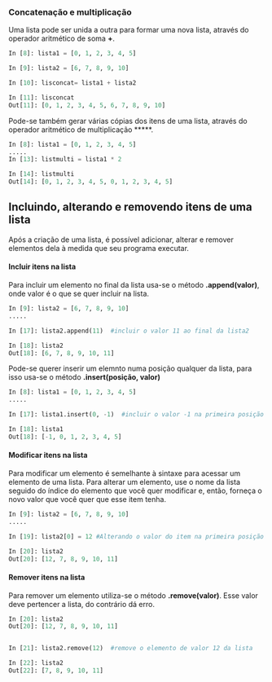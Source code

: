 ### Concatenação e multiplicação

Uma lista pode ser unida a outra para formar uma nova lista, através do operador aritmético de soma **+**.

``` python
In [8]: lista1 = [0, 1, 2, 3, 4, 5]

In [9]: lista2 = [6, 7, 8, 9, 10]

In [10]: lisconcat= lista1 + lista2

In [11]: lisconcat
Out[11]: [0, 1, 2, 3, 4, 5, 6, 7, 8, 9, 10]
```

Pode-se também gerar várias cópias dos itens de uma lista, através do operador aritmético de multiplicação *****.  

``` python
In [8]: lista1 = [0, 1, 2, 3, 4, 5]
.....
In [13]: listmulti = lista1 * 2

In [14]: listmulti
Out[14]: [0, 1, 2, 3, 4, 5, 0, 1, 2, 3, 4, 5]
```

## Incluindo, alterando e removendo itens de uma lista

Após a criação de uma lista, é possível adicionar, alterar e remover elementos dela à medida que seu programa executar. 

#### Incluir itens na lista

Para incluir um elemento no final da lista usa-se o método **.append(valor)**, onde valor é o que se quer incluir na lista.
```python
In [9]: lista2 = [6, 7, 8, 9, 10]
.....

In [17]: lista2.append(11)  #incluir o valor 11 ao final da lista2

In [18]: lista2
Out[18]: [6, 7, 8, 9, 10, 11]
```
Pode-se querer inserir um elemnto numa posição qualquer da lista, para isso usa-se o método **.insert(posição, valor)**
```python
In [8]: lista1 = [0, 1, 2, 3, 4, 5]
.....

In [17]: lista1.insert(0, -1)  #incluir o valor -1 na primeira posição da lista1

In [18]: lista1
Out[18]: [-1, 0, 1, 2, 3, 4, 5]
```


#### Modificar itens na lista

Para modificar um elemento é semelhante à sintaxe para acessar um elemento de uma lista. Para alterar um elemento, use o nome da lista seguido do índice do elemento que você quer modificar e, então, forneça o novo valor que você quer que esse item tenha.
```python
In [9]: lista2 = [6, 7, 8, 9, 10]
.....

In [19]: lista2[0] = 12 #Alterando o valor do item na primeira posição de 6 para 12

In [20]: lista2
Out[20]: [12, 7, 8, 9, 10, 11]
```
#### Remover itens na lista

Para remover um elemento utiliza-se o método **.remove(valor)**. Esse valor deve pertencer a lista, do contrário dá erro.
```python
In [20]: lista2
Out[20]: [12, 7, 8, 9, 10, 11]


In [21]: lista2.remove(12)  #remove o elemento de valor 12 da lista

In [22]: lista2
Out[22]: [7, 8, 9, 10, 11]
```

